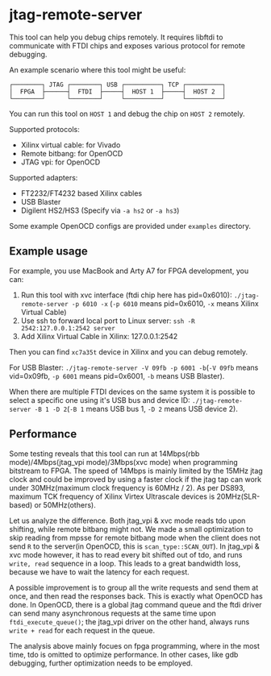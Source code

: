 # jtag-remote-server

This tool can help you debug chips remotely. It requires libftdi to communicate with FTDI chips and exposes various protocol for remote debugging.

An example scenario where this tool might be useful:

```
┌────────┐ JTAG ┌────────┐ USB ┌──────────┐ TCP ┌──────────┐
│  FPGA  ├──────┤  FTDI  ├─────┤  HOST 1  ├─────┤  HOST 2  │
└────────┘      └────────┘     └──────────┘     └──────────┘
```

You can run this tool on `HOST 1` and debug the chip on `HOST 2` remotely.

Supported protocols:

- Xilinx virtual cable: for Vivado
- Remote bitbang: for OpenOCD
- JTAG vpi: for OpenOCD

Supported adapters:

- FT2232/FT4232 based Xilinx cables
- USB Blaster
- Digilent HS2/HS3 (Specify via `-a hs2` or `-a hs3`)

Some example OpenOCD configs are provided under `examples` directory.

## Example usage

For example, you use MacBook and Arty A7 for FPGA development, you can:

1. Run this tool with xvc interface (ftdi chip here has pid=0x6010): `./jtag-remote-server -p 6010 -x` (`-p 6010` means pid=0x6010, `-x` means Xilinx Virtual Cable)
2. Use ssh to forward local port to Linux server: `ssh -R 2542:127.0.0.1:2542 server`
3. Add Xilinx Virtual Cable in Xilinx: 127.0.0.1:2542

Then you can find `xc7a35t` device in Xilinx and you can debug remotely.

For USB Blaster: `./jtag-remote-server -V 09fb -p 6001 -b`(`-V 09fb` means vid=0x09fb, `-p 6001` means pid=0x6001, `-b` means USB Blaster).

When there are multiple FTDI devices on the same system it is possible to select a specific one using it's USB bus and device ID: `./jtag-remote-server -B 1 -D 2`(`-B 1` means USB bus 1, `-D 2` means USB device 2).

## Performance

Some testing reveals that this tool can run at 14Mbps(rbb mode)/4Mbps(jtag_vpi mode)/3Mbps(xvc mode) when programming bitstream to FPGA. The speed of 14Mbps is mainly limited by the 15MHz jtag clock and could be improved by using a faster clock if the jtag tap can work under 30MHz(maximum clock frequency is 60MHz / 2). As per DS893, maximum TCK frequency of Xilinx Virtex Ultrascale devices is 20MHz(SLR-based) or 50MHz(others).

Let us analyze the difference. Both jtag_vpi & xvc mode reads tdo upon shifting, while remote bitbang might not. We made a small optimization to skip reading from mpsse for remote bitbang mode when the client does not send `R` to the server(in OpenOCD, this is `scan_type::SCAN_OUT`). In jtag_vpi & xvc mode however, it has to read every bit shifted out of tdo, and runs `write, read` sequence in a loop. This leads to a great bandwidth loss, because we have to wait the latency for each request.

A possible improvement is to group all the write requests and send them at once, and then read the responses back. This is exactly what OpenOCD has done. In OpenOCD, there is a global jtag command queue and the ftdi driver can send many asynchronous requests at the same time upon `ftdi_execute_queue()`; the jtag_vpi driver on the other hand, always runs `write + read` for each request in the queue.

The analysis above mainly focues on fpga programming, where in the most time, tdo is omitted to optimize performance. In other cases, like gdb debugging, further optimization needs to be employed.
